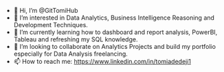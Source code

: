 - 👋 Hi, I’m @GitTomiHub
- 👀 I’m interested in Data Analytics, Business Intelligence Reasoning and Development Techniques.
- 🌱 I’m currently learning how to dashboard and report analysis, PowerBI, Tableau and refreshing my SQL knowledge.
- 💞️ I’m looking to collaborate on Analytics Projects and build my portfolio especially for Data Analysis freelancing.
- 📫 How to reach me: https://www.linkedin.com/in/tomiadedeji1

<!---
GitTomiHub/GitTomiHub is a ✨ special ✨ repository because its `README.md` (this file) appears on your GitHub profile.
You can click the Preview link to take a look at your changes.
--->

